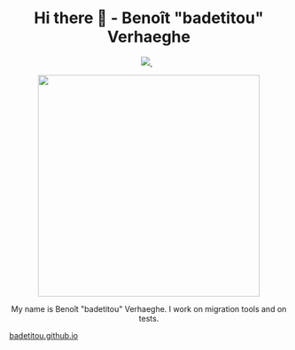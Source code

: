 <h1 align='center'>
Hi there 👋 - Benoît "badetitou" Verhaeghe
</h1>

<p align='center'>
  
  <!--<a href="https://wa.me/5518996643974?text=Olá!%20Alexandre">
    <img src="https://img.shields.io/badge/WHATSAPP-%2325D366.svg?&style=for-the-badge&logo=whatsapp&logoColor=white" />    
  </a>&nbsp;&nbsp;-->
  <a href="https://www.linkedin.com/in/benoitverhaeghe/">
    <img src="https://img.shields.io/badge/linkedin-%230077B5.svg?&style=for-the-badge&logo=linkedin&logoColor=white" />
  </a>&nbsp;&nbsp;
  
</p>


<p align='center'>
  <a href="#"><img src="https://github-readme-stats.vercel.app/api?username=badetitou&show_icons=true" width="400"></a>
</p>

<p align='center'>
My name is Benoît "badetitou" Verhaeghe. I work on migration tools and on tests.
</p>

[badetitou.github.io](https://badetitou.github.io)
